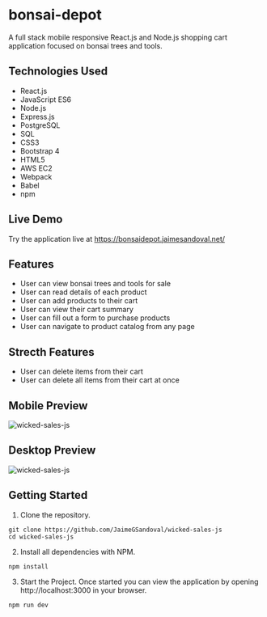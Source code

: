 # bonsai-depot
A full stack mobile responsive React.js and Node.js shopping cart application focused on bonsai trees and tools.

## Technologies Used
- React.js
- JavaScript ES6
- Node.js
- Express.js
- PostgreSQL
- SQL
- CSS3
- Bootstrap 4
- HTML5
- AWS EC2
- Webpack
- Babel
- npm

## Live Demo
Try the application live at https://bonsaidepot.jaimesandoval.net/

## Features
- User can view bonsai trees and tools for sale
- User can read details of each product
- User can add products to their cart
- User can view their cart summary
- User can fill out a form to purchase products
- User can navigate to product catalog from any page

## Strecth Features
- User can delete items from their cart
- User can delete all items from their cart at once

## Mobile Preview 
![wicked-sales-js](/server/public/images/bonsai-mobile.gif)

## Desktop Preview
![wicked-sales-js](/server/public/images/bonsai-desktop.gif)

## Getting Started
1. Clone the repository.
```shell
git clone https://github.com/JaimeGSandoval/wicked-sales-js
cd wicked-sales-js
```
2. Install all dependencies with NPM.
```
npm install
```
3. Start the Project. Once started you can view the application by opening http://localhost:3000 in your browser.
```
npm run dev
```

